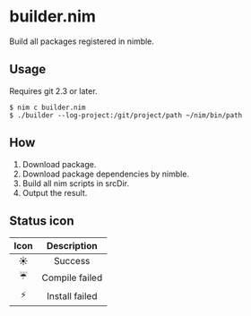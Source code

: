 # builder.nim

Build all packages registered in nimble.

## Usage

Requires git 2.3 or later.

```console
$ nim c builder.nim
$ ./builder --log-project:/git/project/path ~/nim/bin/path
```

## How

1. Download package.
2. Download package dependencies by nimble.
3. Build all nim scripts in srcDir.
4. Output the result.

## Status icon

| Icon | Description |
|:---:|:---:|
| :sunny: | Success |
| :umbrella: | Compile failed |
| :zap: | Install failed |
